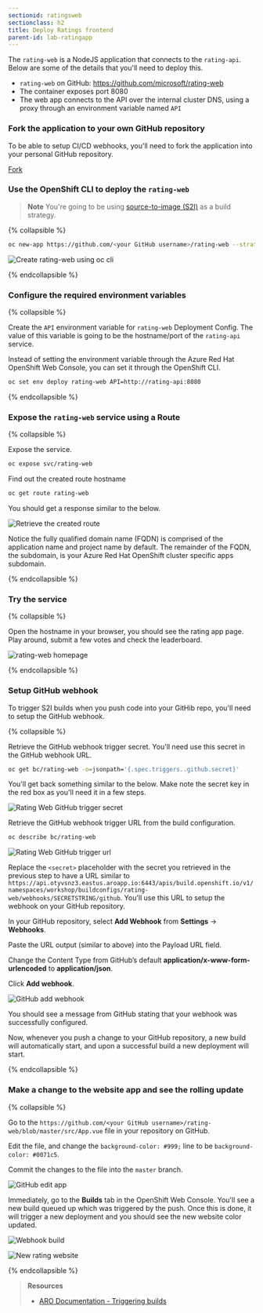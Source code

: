 ```yaml
---
sectionid: ratingsweb
sectionclass: h2
title: Deploy Ratings frontend
parent-id: lab-ratingapp
---
```


The `rating-web` is a NodeJS application that connects to the `rating-api`. Below are some of the details that you'll need to deploy this.

- `rating-web` on GitHub: <https://github.com/microsoft/rating-web>
- The container exposes port 8080
- The web app connects to the API over the internal cluster DNS, using a proxy through an environment variable named `API`

### Fork the application to your own GitHub repository

To be able to setup CI/CD webhooks, you'll need to fork the application into your personal GitHub repository.

<a class="github-button" href="https://github.com/microsoft/rating-web/fork" data-icon="octicon-repo-forked" data-size="large" aria-label="Fork microsoft/rating-web on GitHub">Fork</a>

### Use the OpenShift CLI to deploy the `rating-web`

> **Note** You're going to be using [source-to-image (S2I)](#source-to-image-s2i) as a build strategy.

{% collapsible %}

```sh
oc new-app https://github.com/<your GitHub username>/rating-web --strategy=source
```

![Create rating-web using oc cli](media/oc-newapp-ratingweb.png)

{% endcollapsible %}

### Configure the required environment variables

{% collapsible %}

Create the `API` environment variable for `rating-web` Deployment Config. The value of this variable is going to be the hostname/port of the `rating-api` service.

Instead of setting the environment variable through the Azure Red Hat OpenShift Web Console, you can set it through the OpenShift CLI.

```sh
oc set env deploy rating-web API=http://rating-api:8080

```

{% endcollapsible %}

### Expose the `rating-web` service using a Route

{% collapsible %}

Expose the service.

```sh
oc expose svc/rating-web
```

Find out the created route hostname

```sh
oc get route rating-web
```

You should get a response similar to the below.

![Retrieve the created route](media/oc-get-route.png)

Notice the fully qualified domain name (FQDN) is comprised of the application name and project name by default. The remainder of the FQDN, the subdomain, is your Azure Red Hat OpenShift cluster specific apps subdomain.

{% endcollapsible %}

### Try the service

{% collapsible %}

Open the hostname in your browser, you should see the rating app page. Play around, submit a few votes and check the leaderboard.

![rating-web homepage](media/rating-web-homepage.png)

{% endcollapsible %}

### Setup GitHub webhook

To trigger S2I builds when you push code into your GitHib repo, you'll need to setup the GitHub webhook.

{% collapsible %}

Retrieve the GitHub webhook trigger secret. You'll need use this secret in the GitHub webhook URL.

```sh
oc get bc/rating-web -o=jsonpath='{.spec.triggers..github.secret}'
```

You'll get back something similar to the below. Make note the secret key in the red box as you'll need it in a few steps.

![Rating Web GitHub trigger secret](media/rating-web-github-secret.png)

Retrieve the GitHub webhook trigger URL from the build configuration.

```sh
oc describe bc/rating-web
```

![Rating Web GitHub trigger url](media/rating-web-github-webhook-url.png)

Replace the `<secret>` placeholder with the secret you retrieved in the previous step to have a URL similar to `https://api.otyvsnz3.eastus.aroapp.io:6443/apis/build.openshift.io/v1/namespaces/workshop/buildconfigs/rating-web/webhooks/SECRETSTRING/github`. You'll use this URL to setup the webhook on your GitHub repository.

In your GitHub repository, select **Add Webhook** from **Settings** → **Webhooks**.

Paste the URL output (similar to above) into the Payload URL field.

Change the Content Type from GitHub’s default **application/x-www-form-urlencoded** to **application/json**.

Click **Add webhook**.

![GitHub add webhook](media/rating-web-github-addwebhook.png)

You should see a message from GitHub stating that your webhook was successfully configured.

Now, whenever you push a change to your GitHub repository, a new build will automatically start, and upon a successful build a new deployment will start.

{% endcollapsible %}

### Make a change to the website app and see the rolling update

{% collapsible %}

Go to the `https://github.com/<your GitHub username>/rating-web/blob/master/src/App.vue` file in your repository on GitHub.

Edit the file, and change the `background-color: #999;` line to be `background-color: #0071c5`.

Commit the changes to the file into the `master` branch.

![GitHub edit app](media/rating-web-editcolor.png)

Immediately, go to the **Builds** tab in the OpenShift Web Console. You'll see a new build queued up which was triggered by the push. Once this is done, it will trigger a new deployment and you should see the new website color updated.

![Webhook build](media/rating-web-cicd-build.png)

![New rating website](media/rating-web-newcolor.png)

{% endcollapsible %}

> **Resources**
> * [ARO Documentation - Triggering builds](https://docs.openshift.com/aro/4/builds/triggering-builds-build-hooks.html)
